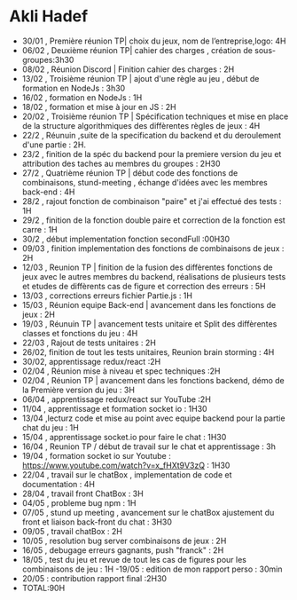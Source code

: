 # Akli Hadef

-  30/01 , Première réunion TP| choix du jeux, nom de l’entreprise,logo: 4H 
-  06/02 , Deuxième réunion TP| cahier des charges , création de sous-groupes:3h30
-  08/02 , Réunion Discord | Finition cahier des charges : 2H
-  13/02 , Troisième réunion TP | ajout d'une règle au jeu , début de formation en NodeJs : 3h30
-  16/02 , formation en NodeJs : 1H
-  18/02 , formation et mise à jour en JS : 2H
-  20/02 , Troisième réunion TP | Spécification techniques et mise en place de la structure algorithmiques des diffèrentes règles de jeux : 4H
-  22/2 , Réunuin ,suite de la specification du backend et du deroulement d'une partie : 2H.
- 23/2 , finition de la spéc du backend pour la premiere version du jeu  et attribution des taches au membres du groupes : 2H30
-  27/2 , Quatrième réunion TP | début code des fonctions de combinaisons, stund-meeting , échange d'idées avec les membres back-end : 4H
-  28/2 , rajout fonction de combinaison "paire" et j'ai effectué des tests : 1H
- 29/2 , finition de la fonction double paire et correction de la fonction est carre : 1H
-  30/2 , début implementation fonction secondFull :00H30
- 09/03 , finition implementation des fonctions de combinaisons de jeux : 2H
- 12/03 , Reunion TP | finition de la fusion des diffèrentes fonctions de jeux avec le autres membres du backend, réalisations de plusieurs tests et etudes de diffèrents cas de figure et correction des erreurs : 5H 
- 13/03 , corrections erreurs fichier Partie.js : 1H
- 15/03 , Réunion equipe Back-end | avancement dans les fonctions de jeux : 2H
- 19/03 , Réunuin TP | avancement tests unitaire et Split des diffèrentes classes et fonctions du jeu : 4H
- 22/03 , Rajout de tests unitaires : 2H
- 26/02, finition de tout les tests unitaires, Reunion brain storming : 4H
- 30/02, apprentissage redux/react :2H
- 02/04 , Réunion mise à niveau et spec techniques :2H
- 02/04 , Réunion TP | avancement dans les fonctions backend, démo de la Première version du jeu : 3H
- 06/04 , apprentissage redux/react sur YouTube :2H
- 11/04 , apprentissage et formation socket io : 1H30
- 13/04  ,lecturz code et mise au point avec equipe backend pour la partie chat du jeu : 1H
- 15/04 , apprentissage socket.io pour faire le chat : 1H30
- 16/04 , Reunion TP / début de travail sur le chat et apprentissage : 3h
- 19/04 , formation socket io sur Youtube : https://www.youtube.com/watch?v=x_fHXt9V3zQ : 1H30
- 22/04 , travail sur le chatBox , implementation de code et documentation : 4H
- 28/04 , travail front ChatBox : 3H
- 04/05 ,  probleme bug npm : 1H
- 07/05 , stund up meeting , avancement sur le chatBox ajustement du front et liaison back-front du chat : 3H30
- 09/05 , travail chatBox : 2H
- 10/05 , resolution bug server combinaisons de jeux : 2H
- 16/05 , debugage erreurs gagnants, push "franck" : 2H 
- 18/05 , test du jeu et revue de tout les cas de figures pour les combinaisons de jeu : 1H 
-19/05 : edition de mon rapport perso : 30min
- 20/05 : contribution rapport final :2H30
- TOTAL:90H
